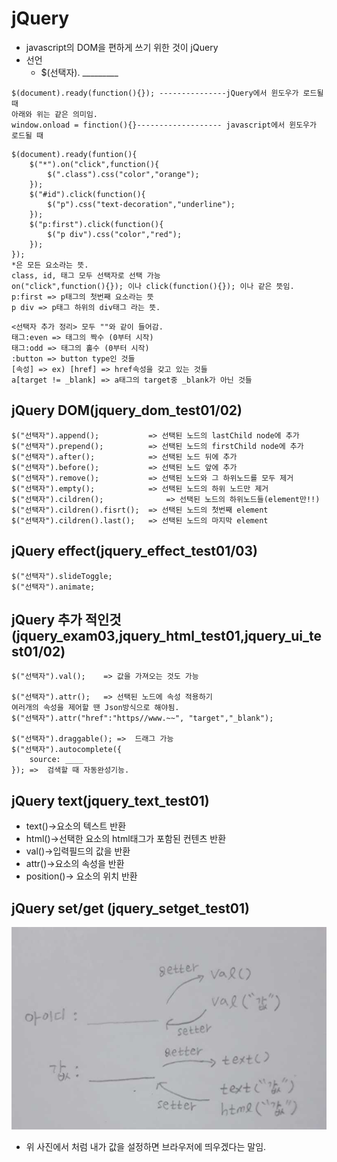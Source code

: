 # jQuery

- javascript의 DOM을 편하게 쓰기 위한 것이 jQuery
- 선언
  - $(선택자). _________

``` jQuery
$(document).ready(function(){}); ---------------jQuery에서 윈도우가 로드될 때
아래와 위는 같은 의미임.
window.onload = finction(){}------------------- javascript에서 윈도우가 로드될 때
```

```jQuery
$(document).ready(funtion(){
	$("*").on("click",function(){
		$(".class").css("color","orange");
	});
	$("#id").click(function(){
		$("p").css("text-decoration","underline");
	});
	$("p:first").click(function(){
		$("p div").css("color","red");
	});
});
*은 모든 요소라는 뜻.
class, id, 태그 모두 선택자로 선택 가능
on("click",function(){}); 이나 click(function(){}); 이나 같은 뜻임.
p:first => p태그의 첫번째 요소라는 뜻
p div => p태그 하위의 div태그 라는 뜻.
```

``` jQuery
<선택자 추가 정리> 모두 ""와 같이 들어감.
태그:even => 태그의 짝수 (0부터 시작)
태그:odd => 태그의 홀수 (0부터 시작)
:button => button type인 것들
[속성] => ex) [href] => href속성을 갖고 있는 것들
a[target != _blank] => a태그의 target중 _blank가 아닌 것들
```

## jQuery DOM(jquery_dom_test01/02)

``` jQuery
$("선택자").append(); 			 => 선택된 노드의 lastChild node에 추가
$("선택자").prepend();			 => 선택된 노드의 firstChild node에 추가
$("선택자").after();			 => 선택된 노드 뒤에 추가
$("선택자").before();	       	 => 선택된 노드 앞에 추가
$("선택자").remove();			 => 선택된 노드와 그 하위노드를 모두 제거
$("선택자").empty();			 => 선택된 노드의 하위 노드만 제거
$("선택자").cildren(); 			 => 선택된 노드의 하위노드들(element만!!)
$("선택자").cildren().fisrt();	 => 선택된 노드의 첫번째 element
$("선택자").cildren().last();	 => 선택된 노드의 마지막 element
```

## jQuery effect(jquery_effect_test01/03)

``` jQuery
$("선택자").slideToggle;
$("선택자").animate;
```

## jQuery 추가 적인것(jquery_exam03,jquery_html_test01,jquery_ui_test01/02)

```jQuery
$("선택자").val();    => 값을 가져오는 것도 가능

$("선택자").attr();   => 선택된 노드에 속성 적용하기
여러개의 속성을 제어할 땐 Json방식으로 해야됨.
$("선택자").attr("href":"https//www.~~", "target","_blank");

$("선택자").draggable(); =>  드래그 가능
$("선택자").autocomplete({
	source: ____
}); =>  검색할 때 자동완성기능. 

```

## jQuery text(jquery_text_test01)

- text()->요소의 텍스트 반환
- html()->선택한 요소의 html태그가 포함된 컨텐츠 반환
- val()->입력필드의 값을 반환
- attr()->요소의 속성을 반환
- position()-> 요소의 위치 반환

## jQuery set/get (jquery_setget_test01)

![20200118_154341](jQuery/20200118_154341.jpg)

- 위 사진에서 처럼 내가 값을 설정하면 브라우저에 띄우겠다는 말임.